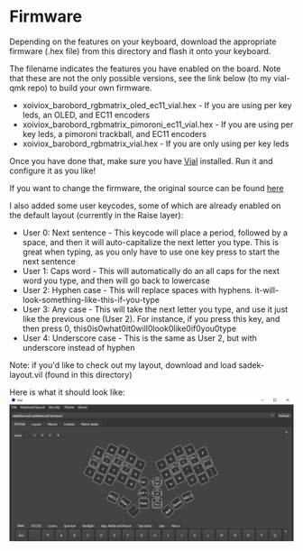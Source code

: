 # Firmware

Depending on the features on your keyboard, download the appropriate firmware (.hex file) from this directory and flash it onto your keyboard.

The filename indicates the features you have enabled on the board. Note that these are not the only possible versions, see the link below (to my vial-qmk repo) to build your own firmware.

* xoiviox_barobord_rgbmatrix_oled_ec11_vial.hex - If you are using per key leds, an OLED, and EC11 encoders
* xoiviox_barobord_rgbmatrix_pimoroni_ec11_vial.hex - If you are using per key leds, a pimoroni trackball, and EC11 encoders
* xoiviox_barobord_rgbmatrix_vial.hex - If you are only using per key leds

Once you have done that, make sure you have [Vial](https://get.vial.today/) installed. Run it and configure it as you like!

If you want to change the firmware, the original source can be found [here](https://github.com/sadekbaroudi/vial-qmk/tree/vial/keyboards/xoiviox/barobord)

I also added some user keycodes, some of which are already enabled on the default layout (currently in the Raise layer):
* User 0: Next sentence - This keycode will place a period, followed by a space, and then it will auto-capitalize the next letter you type. This is great when typing, as you only have to use one key press to start the next sentence
* User 1: Caps word - This will automatically do an all caps for the next word you type, and then will go back to lowercase
* User 2: Hyphen case - This will replace spaces with hyphens. it-will-look-something-like-this-if-you-type
* User 3: Any case - This will take the next letter you type, and use it just like the previous one (User 2). For instance, if you press this key, and then press 0, this0is0what0it0will0look0like0if0you0type
* User 4: Underscore case - This is the same as User 2, but with underscore instead of hyphen 

Note: if you'd like to check out my layout, download and load sadek-layout.vil (found in this directory)

Here is what it should look like:
![example](vial-example.png)
